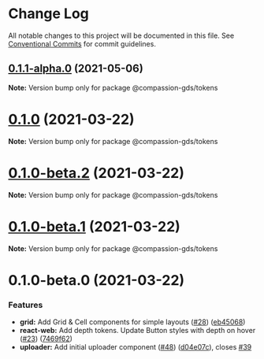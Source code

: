 # Change Log

All notable changes to this project will be documented in this file.
See [Conventional Commits](https://conventionalcommits.org) for commit guidelines.

## [0.1.1-alpha.0](https://github.com/compassion-gds/compassion-gds/compare/@compassion-gds/tokens@0.1.0...@compassion-gds/tokens@0.1.1-alpha.0) (2021-05-06)

**Note:** Version bump only for package @compassion-gds/tokens





# [0.1.0](https://github.com/compassion-gds/compassion-gds/compare/@compassion-gds/tokens@0.1.0-beta.2...@compassion-gds/tokens@0.1.0) (2021-03-22)

**Note:** Version bump only for package @compassion-gds/tokens





# [0.1.0-beta.2](https://github.com/compassion-gds/compassion-gds/compare/@compassion-gds/tokens@0.1.0-beta.1...@compassion-gds/tokens@0.1.0-beta.2) (2021-03-22)

**Note:** Version bump only for package @compassion-gds/tokens





# [0.1.0-beta.1](https://github.com/compassion-gds/compassion-gds/compare/@compassion-gds/tokens@0.1.0-beta.0...@compassion-gds/tokens@0.1.0-beta.1) (2021-03-22)

**Note:** Version bump only for package @compassion-gds/tokens





# 0.1.0-beta.0 (2021-03-22)


### Features

* **grid:** Add Grid & Cell components for simple layouts ([#28](https://github.com/compassion-gds/compassion-gds/issues/28)) ([eb45068](https://github.com/compassion-gds/compassion-gds/commit/eb45068c1c6841f5518563e2e8f80bc4fef5ca66))
* **react-web:** Add depth tokens. Update Button styles with depth on hover ([#23](https://github.com/compassion-gds/compassion-gds/issues/23)) ([7469f62](https://github.com/compassion-gds/compassion-gds/commit/7469f62b871e06c8dbdd6fa24c7fa2eb3bea8712))
* **uploader:** Add initial uploader component ([#48](https://github.com/compassion-gds/compassion-gds/issues/48)) ([d04e07c](https://github.com/compassion-gds/compassion-gds/commit/d04e07cae952bdc2c3bae0a4025de6274fdb671a)), closes [#39](https://github.com/compassion-gds/compassion-gds/issues/39)
